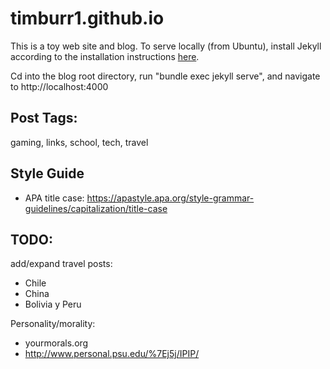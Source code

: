 # timburr1.github.io
This is a toy web site and blog. To serve locally (from Ubuntu), install Jekyll according to the installation instructions [here](https://jekyllrb.com/docs/).  

Cd into the blog root directory, run "bundle exec jekyll serve", and navigate to http://localhost:4000  

## Post Tags:
gaming, links, school, tech, travel  

## Style Guide
* APA title case: https://apastyle.apa.org/style-grammar-guidelines/capitalization/title-case

## TODO:
add/expand travel posts:  
* Chile  
* China  
* Bolivia y Peru 

Personality/morality: 
* yourmorals.org
* http://www.personal.psu.edu/%7Ej5j/IPIP/

